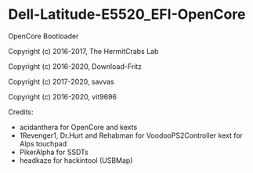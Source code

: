 # Dell-Latitude-E5520_EFI-OpenCore
OpenCore Bootloader

Copyright (c) 2016-2017, The HermitCrabs Lab

Copyright (c) 2016-2020, Download-Fritz

Copyright (c) 2017-2020, savvas

Copyright (c) 2016-2020, vit9696

Credits:
- acidanthera for OpenCore and kexts
- 1Revenger1, Dr.Hurt and Rehabman for VoodooPS2Controller kext for Alps touchpad
- PikerAlpha for SSDTs
- headkaze for hackintool (USBMap)
